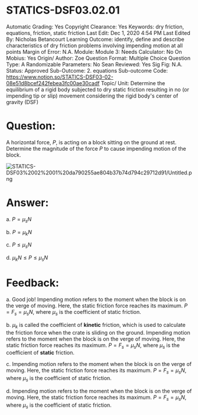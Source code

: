 # STATICS-DSF03.02.01

Automatic Grading: Yes
Copyright Clearance: Yes
Keywords: dry friction, equations, friction, static friction
Last Edit: Dec 1, 2020 4:54 PM
Last Edited By: Nicholas Betancourt
Learning Outcome: identify, define and describe characteristics of dry friction problems involving impending motion at all points
Margin of Error: N.A.
Module: Module 3:
Needs Calculator: No
On Mobius: Yes
Origin/ Author: Zoe
Question Format: Multiple Choice
Question Type: A
Randomizable Parameters: No
Sean Reviewed: Yes
Sig Fig: N.A.
Status: Approved
Sub-Outcome: 2. equations
Sub-outcome Code: https://www.notion.so/STATICS-DSF03-02-08e51d8bcef242febea3fc00ae30cadf
Topic/ Unit: Determine the equilibrium of a rigid body subjected to dry static friction resulting in no (or impending tip or slip) movement considering the rigid body's center of gravity (DSF)

# Question:

A horizontal force, $P$, is acting on a block sitting on the ground at rest. Determine the magnitude of the force $P$ to cause impending motion of the block.

![STATICS-DSF03%2002%2001%20da790255ae804b37b74d794c29712d91/Untitled.png](STATICS-DSF03%2002%2001%20da790255ae804b37b74d794c29712d91/Untitled.png)

# Answer:

a. $P=\mu_sN$

b. $P=\mu_kN$

c. $P\le\mu_sN$

d. $\mu_kN\le P\le\mu_sN$

# Feedback:

a. Good job! Impending motion refers to the moment when the block is on the verge of moving. Here, the static friction force reaches its maximum.  $P=F_s=\mu_sN$, where $\mu_s$ is the coefficient of static friction.

b. $\mu_k$ is called the coefficient of **kinetic** friction, which is used to calculate the friction force when the crate is sliding on the ground.  Impending motion refers to the moment when the block is on the verge of moving.  Here, the static friction force reaches its maximum.  $P=F_s=\mu_sN$, where $\mu_s$ is the coefficient of **static** friction.

c. Impending motion refers to the moment when the block is on the verge of moving. Here, the static friction force reaches its maximum.  $P=F_s=\mu_sN$, where $\mu_s$ is the coefficient of static friction.

d. Impending motion refers to the moment when the block is on the verge of moving. Here, the static friction force reaches its maximum.  $P=F_s=\mu_sN$, where $\mu_s$ is the coefficient of static friction.